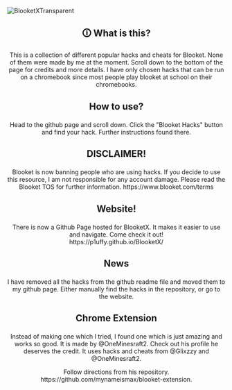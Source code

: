 ![BlooketXTransparent](https://user-images.githubusercontent.com/59119852/145660957-afcf8dba-e876-4b39-9a78-ac2c617b5f3b.png)

## <p align="center">🛈 What is this?</p>

<p align="center">This is a collection of different popular hacks and cheats for Blooket. None of them were made by me at the moment. Scroll down to the bottom of the page for credits and more details. I have only chosen hacks that can be run on a chromebook since most people play blooket at school on their chromebooks.

## <p align="center">How to use?</p>

<p align="center">Head to the github page and scroll down. Click the "Blooket Hacks" button and find your hack. Further instructions found there.</p>

## <p align="center">DISCLAIMER!</p>

<p align="center">Blooket is now banning people who are using hacks. If you decide to use this resource, I am not responsible for any account damage. Please read the Blooket TOS for further information. https://www.blooket.com/terms</p>

## <p align="center">Website!</p>
<p align="center">There is now a Github Page hosted for BlooketX. It makes it easier to use and navigate. Come check it out! <br>
https://p1uffy.github.io/BlooketX/</p>

## <p align="center">News</p>

<p align="center">I have removed all the hacks from the github readme file and moved them to my github page. Either manually find the hacks in the repository, or go to the website.</p>

## <p align="center">Chrome Extension</p>

<p align="center">Instead of making one which I tried, I found one which is just amazing and works so good. It is made by @OneMinesraft2. Check out his profile he deserves the credit. It uses hacks and cheats from @Glixzzy and @OneMinesraft2.</p>
<p align="center">Follow directions from his repository. https://github.com/mynameismax/blooket-extension.</p> <br>
